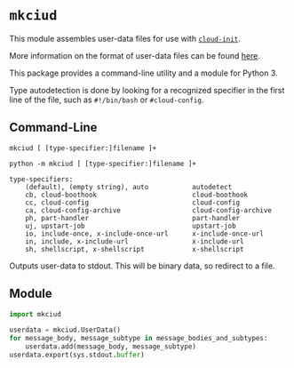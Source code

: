 # `mkciud`

This module assembles user-data files for use with [`cloud-init`](https://cloud-init.io/).

More information on the format of user-data files can be found [here](https://cloudinit.readthedocs.io/en/latest/topics/format.html).

This package provides a command-line utility and a module for Python 3.

Type autodetection is done by looking for a recognized specifier in the first line of the file, such as `#!/bin/bash` or `#cloud-config`.


## Command-Line

```text
mkciud [ [type-specifier:]filename ]+
```

```text
python -m mkciud [ [type-specifier:]filename ]+
```

```text
type-specifiers:
    (default), (empty string), auto           autodetect
    cb, cloud-boothook                        cloud-boothook
    cc, cloud-config                          cloud-config
    ca, cloud-config-archive                  cloud-config-archive
    ph, part-handler                          part-handler
    uj, upstart-job                           upstart-job
    io, include-once, x-include-once-url      x-include-once-url
    in, include, x-include-url                x-include-url
    sh, shellscript, x-shellscript            x-shellscript
```

Outputs user-data to stdout. This will be binary data, so redirect to a file.


## Module

```python
import mkciud

userdata = mkciud.UserData()
for message_body, message_subtype in message_bodies_and_subtypes:
	userdata.add(message_body, message_subtype)
userdata.export(sys.stdout.buffer)
```
